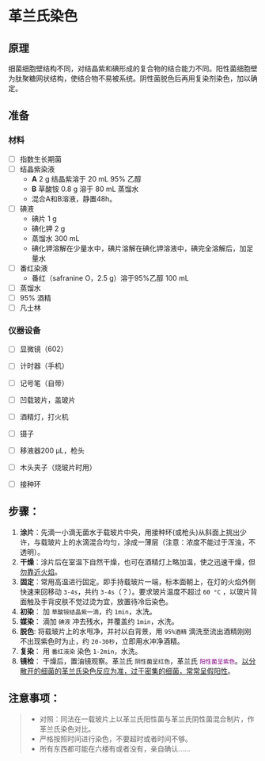 # 革兰氏染色
## 原理
细菌细胞壁结构不同，对结晶紫和碘形成的复合物的结合能力不同。阳性菌细胞壁为肽聚糖网状结构，使结合物不易被系统。阴性菌脱色后再用复染剂染色，加以确定。
## 准备
### 材料
* [ ] 指数生长期菌
* [ ] 结晶紫染液
    - **A** 2 g 结晶紫溶于 20 mL 95% 乙醇
    - **B** 草酸铵 0.8 g 溶于 80 mL 蒸馏水
    -  混合A和B溶液，静置48h。
* [ ] 碘液
    - 碘片 1 g
    - 碘化钾 2 g
    - 蒸馏水 300 mL
    - 碘化钾溶解在少量水中，碘片溶解在碘化钾溶液中，碘完全溶解后，加足量水
* [ ] 番红染液
    - 番红（safranine O，2.5 g）溶于95%乙醇 100 mL
* [ ] 蒸馏水
* [ ] 95% 酒精
* [ ] 凡士林

### 仪器设备
* [ ] 显微镜（602）
* [ ] 计时器（手机）
* [ ] 记号笔（自带）
* [ ] 凹载玻片，盖玻片
* [ ] 酒精灯，打火机
* [ ] 镊子
* [ ] 移液器200 μL，枪头
* [ ] 木头夹子（烧玻片时用）
* [ ] 接种环


## 步骤：

1. **涂片**：先滴一小滴无菌水于载玻片中央，用接种环(或枪头)从斜面上挑出少许，与载玻片上的水滴混合均匀，涂成一薄层（注意：浓度不能过于浑浊，不透明）。
2. **干燥**：涂片后在室温下自然干燥，也可在酒精灯上略加温，使之迅速干燥，但<u>勿靠近火焰</u>。
3. **固定**：常用高温进行固定。即手持载玻片一端，标本面朝上，在灯的火焰外侧快速来回移动 `3-4s`，共约 `3-4s`（？）。要求玻片温度不超过 `60 °C` ，以玻片背面触及手背皮肤不觉过烫为宜，放置待冷后染色。
4. **初染**： 加 `草酸铵结晶紫一滴`，约 `1min`，水洗。
5. **媒染**： 滴加 `碘液` 冲去残水，并覆盖约 `1min`，水洗。
6. **脱色**: 将载玻片上的水甩净，并衬以白背景，用 `95%酒精` 滴洗至流出酒精刚刚不出现紫色时为止，约 `20-30秒`，立即用水冲净酒精。
7. **复染**： 用 `番红液染` 染色 `1-2min`，水洗。
8. **镜检**： 干燥后，置油镜观察。革兰氏 `阴性菌呈红色`，革兰氏 <code style = "color:purple !important">阳性菌呈紫色</code>。<u>以分散开的细菌的革兰氏染色反应为准，过于密集的细菌，常常呈假阳性</u>。

##  注意事项：
> * 对照：同法在一载玻片上以革兰氏阳性菌与革兰氏阴性菌混合制片，作革兰氏染色对比。
> * 严格按照时间进行染色，不要超时或者时间不够。
> * 所有东西都可能在六楼有或者没有，亲自确认......

